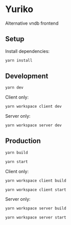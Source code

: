 # Yuriko

Alternative vndb frontend

## Setup

Install dependencies:

```bash
yarn install
```

## Development

```bash
yarn dev
```

Client only:

```bash
yarn workspace client dev
```

Server only:

```bash
yarn workspace server dev
```

## Production

```bash
yarn build

yarn start
```

Client only:

```bash
yarn workspace client build

yarn workspace client start
```

Server only:

```bash
yarn workspace server build

yarn workspace server start
```
